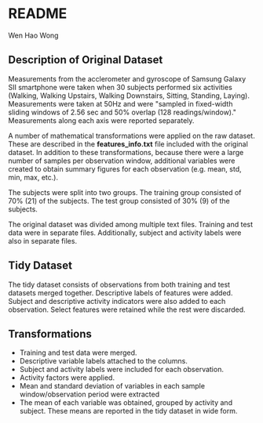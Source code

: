 # README

Wen Hao Wong## Description of Original Dataset
Measurements from the acclerometer and gyroscope of Samsung Galaxy SII smartphone were taken when 30 subjects performed six activities (Walking, Walking Upstairs, Walking Downstairs, Sitting, Standing, Laying). Measurements were taken at 50Hz and were "sampled in fixed-width sliding windows of 2.56 sec and 50% overlap (128 readings/window)." Measurements along each axis were reported separately.
A number of mathematical transformations were applied on the raw dataset. These are described in the **features_info.txt** file included with the original dataset. In addition to these transformations, because there were a large number of samples per observation window, additional variables were created to obtain summary figures for each observation (e.g. mean, std, min, max, etc.).
The subjects were split into two groups. The training group consisted of 70% (21) of the subjects. The test group consisted of 30% (9) of the subjects.
The original dataset was divided among multiple text files. Training and test data were in separate files. Additionally, subject and activity labels were also in separate files.
## Tidy Dataset
The tidy dataset consists of observations from both training and test datasets merged together. Descriptive labels of features were added. Subject and descriptive activity indicators were also added to each observation. Select features were retained while the rest were discarded.
## Transformations
* Training and test data were merged.* Descriptive variable labels attached to the columns.* Subject and activity labels were included for each observation.* Activity factors were applied.* Mean and standard deviation of variables in each sample window/observation period were extracted* The mean of each variable was obtained, grouped by activity and subject. These means are reported in the tidy dataset in wide form.
